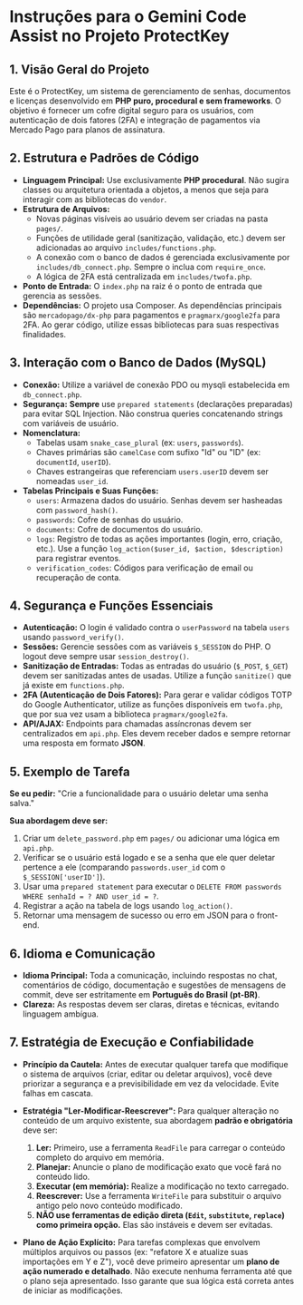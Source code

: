 # Instruções para o Gemini Code Assist no Projeto ProtectKey

## 1. Visão Geral do Projeto
Este é o ProtectKey, um sistema de gerenciamento de senhas, documentos e licenças desenvolvido em **PHP puro, procedural e sem frameworks**. O objetivo é fornecer um cofre digital seguro para os usuários, com autenticação de dois fatores (2FA) e integração de pagamentos via Mercado Pago para planos de assinatura.

## 2. Estrutura e Padrões de Código
- **Linguagem Principal:** Use exclusivamente **PHP procedural**. Não sugira classes ou arquitetura orientada a objetos, a menos que seja para interagir com as bibliotecas do `vendor`.
- **Estrutura de Arquivos:**
    - Novas páginas visíveis ao usuário devem ser criadas na pasta `pages/`.
    - Funções de utilidade geral (sanitização, validação, etc.) devem ser adicionadas ao arquivo `includes/functions.php`.
    - A conexão com o banco de dados é gerenciada exclusivamente por `includes/db_connect.php`. Sempre o inclua com `require_once`.
    - A lógica de 2FA está centralizada em `includes/twofa.php`.
- **Ponto de Entrada:** O `index.php` na raiz é o ponto de entrada que gerencia as sessões.
- **Dependências:** O projeto usa Composer. As dependências principais são `mercadopago/dx-php` para pagamentos e `pragmarx/google2fa` para 2FA. Ao gerar código, utilize essas bibliotecas para suas respectivas finalidades.

## 3. Interação com o Banco de Dados (MySQL)
- **Conexão:** Utilize a variável de conexão PDO ou mysqli estabelecida em `db_connect.php`.
- **Segurança:** **Sempre** use `prepared statements` (declarações preparadas) para evitar SQL Injection. Não construa queries concatenando strings com variáveis de usuário.
- **Nomenclatura:**
    - Tabelas usam `snake_case_plural` (ex: `users`, `passwords`).
    - Chaves primárias são `camelCase` com sufixo "Id" ou "ID" (ex: `documentId`, `userID`).
    - Chaves estrangeiras que referenciam `users.userID` devem ser nomeadas `user_id`.
- **Tabelas Principais e Suas Funções:**
    - `users`: Armazena dados do usuário. Senhas devem ser hasheadas com `password_hash()`.
    - `passwords`: Cofre de senhas do usuário.
    - `documents`: Cofre de documentos do usuário.
    - `logs`: Registro de todas as ações importantes (login, erro, criação, etc.). Use a função `log_action($user_id, $action, $description)` para registrar eventos.
    - `verification_codes`: Códigos para verificação de email ou recuperação de conta.

## 4. Segurança e Funções Essenciais
- **Autenticação:** O login é validado contra o `userPassword` na tabela `users` usando `password_verify()`.
- **Sessões:** Gerencie sessões com as variáveis `$_SESSION` do PHP. O logout deve sempre usar `session_destroy()`.
- **Sanitização de Entradas:** Todas as entradas do usuário (`$_POST`, `$_GET`) devem ser sanitizadas antes de usadas. Utilize a função `sanitize()` que já existe em `functions.php`.
- **2FA (Autenticação de Dois Fatores):** Para gerar e validar códigos TOTP do Google Authenticator, utilize as funções disponíveis em `twofa.php`, que por sua vez usam a biblioteca `pragmarx/google2fa`.
- **API/AJAX:** Endpoints para chamadas assíncronas devem ser centralizados em `api.php`. Eles devem receber dados e sempre retornar uma resposta em formato **JSON**.

## 5. Exemplo de Tarefa
**Se eu pedir:** "Crie a funcionalidade para o usuário deletar uma senha salva."

**Sua abordagem deve ser:**
1.  Criar um `delete_password.php` em `pages/` ou adicionar uma lógica em `api.php`.
2.  Verificar se o usuário está logado e se a senha que ele quer deletar pertence a ele (comparando `passwords.user_id` com o `$_SESSION['userID']`).
3.  Usar uma `prepared statement` para executar o `DELETE FROM passwords WHERE senhaId = ? AND user_id = ?`.
4.  Registrar a ação na tabela de logs usando `log_action()`.
5.  Retornar uma mensagem de sucesso ou erro em JSON para o front-end.

## 6. Idioma e Comunicação
- **Idioma Principal:** Toda a comunicação, incluindo respostas no chat, comentários de código, documentação e sugestões de mensagens de commit, deve ser estritamente em **Português do Brasil (pt-BR)**.
- **Clareza:** As respostas devem ser claras, diretas e técnicas, evitando linguagem ambígua.

## 7. Estratégia de Execução e Confiabilidade
- **Princípio da Cautela:** Antes de executar qualquer tarefa que modifique o sistema de arquivos (criar, editar ou deletar arquivos), você deve priorizar a segurança e a previsibilidade em vez da velocidade. Evite falhas em cascata.

- **Estratégia "Ler-Modificar-Reescrever":** Para qualquer alteração no conteúdo de um arquivo existente, sua abordagem **padrão e obrigatória** deve ser:
    1.  **Ler:** Primeiro, use a ferramenta `ReadFile` para carregar o conteúdo completo do arquivo em memória.
    2.  **Planejar:** Anuncie o plano de modificação exato que você fará no conteúdo lido.
    3.  **Executar (em memória):** Realize a modificação no texto carregado.
    4.  **Reescrever:** Use a ferramenta `WriteFile` para substituir o arquivo antigo pelo novo conteúdo modificado.
    5.  **NÃO use ferramentas de edição direta (`Edit`, `substitute`, `replace`) como primeira opção.** Elas são instáveis e devem ser evitadas.

- **Plano de Ação Explícito:** Para tarefas complexas que envolvem múltiplos arquivos ou passos (ex: "refatore X e atualize suas importações em Y e Z"), você deve primeiro apresentar um **plano de ação numerado e detalhado**. Não execute nenhuma ferramenta até que o plano seja apresentado. Isso garante que sua lógica está correta antes de iniciar as modificações.